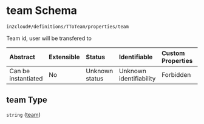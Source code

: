 # team Schema

```txt
in2cloud#/definitions/TToTeam/properties/team
```

Team id, user will be transfered to

| Abstract            | Extensible | Status         | Identifiable            | Custom Properties | Additional Properties | Access Restrictions | Defined In                                                                     |
| :------------------ | :--------- | :------------- | :---------------------- | :---------------- | :-------------------- | :------------------ | :----------------------------------------------------------------------------- |
| Can be instantiated | No         | Unknown status | Unknown identifiability | Forbidden         | Allowed               | none                | [TDSLRoot.schema.json*](../schema/TDSLRoot.schema.json "open original schema") |

## team Type

`string` ([team](tdslroot-definitions-ttoteam-properties-team.md))
